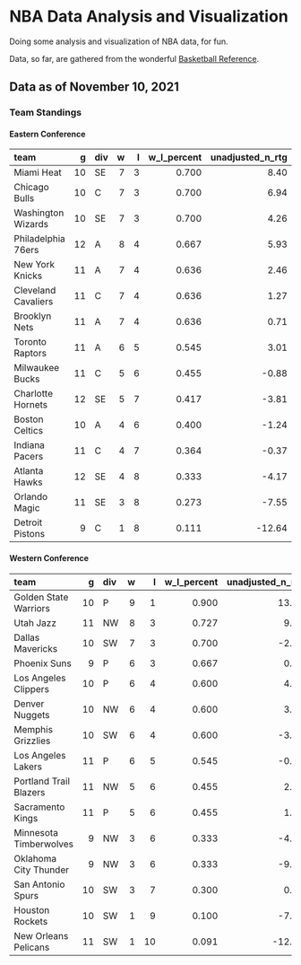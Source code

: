 # NBA Data Analysis and Visualization

Doing some analysis and visualization of NBA data, for fun.

Data, so far, are gathered from the wonderful [Basketball
Reference](https://www.basketball-reference.com/).

## Data as of November 10, 2021

### Team Standings

#### Eastern Conference

| team                |  g | div | w | l | w\_l\_percent | unadjusted\_n\_rtg |
| :------------------ | -: | :-- | -: | -: | ------------: | -----------------: |
| Miami Heat          | 10 | SE  | 7 | 3 |         0.700 |               8.40 |
| Chicago Bulls       | 10 | C   | 7 | 3 |         0.700 |               6.94 |
| Washington Wizards  | 10 | SE  | 7 | 3 |         0.700 |               4.26 |
| Philadelphia 76ers  | 12 | A   | 8 | 4 |         0.667 |               5.93 |
| New York Knicks     | 11 | A   | 7 | 4 |         0.636 |               2.46 |
| Cleveland Cavaliers | 11 | C   | 7 | 4 |         0.636 |               1.27 |
| Brooklyn Nets       | 11 | A   | 7 | 4 |         0.636 |               0.71 |
| Toronto Raptors     | 11 | A   | 6 | 5 |         0.545 |               3.01 |
| Milwaukee Bucks     | 11 | C   | 5 | 6 |         0.455 |             \-0.88 |
| Charlotte Hornets   | 12 | SE  | 5 | 7 |         0.417 |             \-3.81 |
| Boston Celtics      | 10 | A   | 4 | 6 |         0.400 |             \-1.24 |
| Indiana Pacers      | 11 | C   | 4 | 7 |         0.364 |             \-0.37 |
| Atlanta Hawks       | 12 | SE  | 4 | 8 |         0.333 |             \-4.17 |
| Orlando Magic       | 11 | SE  | 3 | 8 |         0.273 |             \-7.55 |
| Detroit Pistons     |  9 | C   | 1 | 8 |         0.111 |            \-12.64 |

#### Western Conference

| team                   |  g | div | w |  l | w\_l\_percent | unadjusted\_n\_rtg |
| :--------------------- | -: | :-- | -: | -: | ------------: | -----------------: |
| Golden State Warriors  | 10 | P   | 9 |  1 |         0.900 |              13.64 |
| Utah Jazz              | 11 | NW  | 8 |  3 |         0.727 |               9.66 |
| Dallas Mavericks       | 10 | SW  | 7 |  3 |         0.700 |             \-2.15 |
| Phoenix Suns           |  9 | P   | 6 |  3 |         0.667 |               0.81 |
| Los Angeles Clippers   | 10 | P   | 6 |  4 |         0.600 |               4.28 |
| Denver Nuggets         | 10 | NW  | 6 |  4 |         0.600 |               3.49 |
| Memphis Grizzlies      | 10 | SW  | 6 |  4 |         0.600 |             \-3.94 |
| Los Angeles Lakers     | 11 | P   | 6 |  5 |         0.545 |             \-0.71 |
| Portland Trail Blazers | 11 | NW  | 5 |  6 |         0.455 |               2.02 |
| Sacramento Kings       | 11 | P   | 5 |  6 |         0.455 |               1.11 |
| Minnesota Timberwolves |  9 | NW  | 3 |  6 |         0.333 |             \-4.26 |
| Oklahoma City Thunder  |  9 | NW  | 3 |  6 |         0.333 |             \-9.33 |
| San Antonio Spurs      | 10 | SW  | 3 |  7 |         0.300 |               0.48 |
| Houston Rockets        | 10 | SW  | 1 |  9 |         0.100 |             \-7.41 |
| New Orleans Pelicans   | 11 | SW  | 1 | 10 |         0.091 |            \-12.01 |
